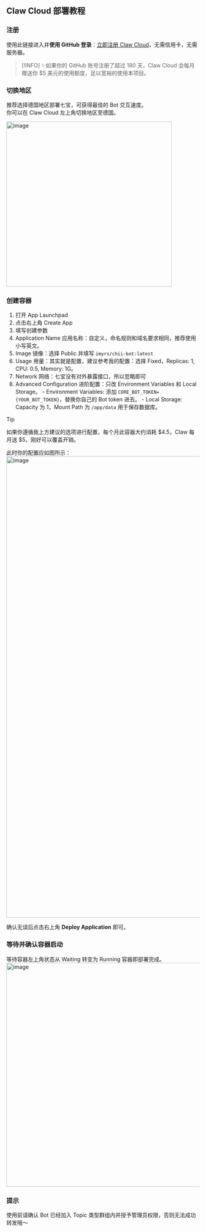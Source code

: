 ## Claw Cloud 部署教程

### 注册

使用此链接进入并**使用 GitHub 登录**：[立即注册 Claw Cloud](https://console.run.claw.cloud/signin?link=MJV2T1RZPBM9)，无需信用卡，无需服务器。

> [!INFO]
> ✨如果你的 GitHub 账号注册了超过 180 天，Claw Cloud 会每月赠送你 $5 美元的使用额度，足以宽裕的使用本项目。

### 切换地区

推荐选择德国地区部署七宝，可获得最佳的 Bot 交互速度。  
你可以在 Claw Cloud 左上角切换地区至德国。

<img width="431" alt="image" src="https://github.com/user-attachments/assets/1e2c6e95-9570-4f6e-b264-75e1dd1175d3" />

### 创建容器

1. 打开 App Launchpad
2. 点击右上角 Create App
3. 填写创建参数
  1. Application Name 应用名称：自定义，命名规则和域名要求相同，推荐使用小写英文。
  2. Image 镜像：选择 Public 并填写 `imyrs/chii-bot:latest`
  3. Usage 用量：其实就是配置，建议参考我的配置：选择 Fixed，Replicas: 1, CPU: 0.5, Memory: 1G。
  4. Network 网络：七宝没有对外暴露接口，所以忽略即可
  5. Advanced Configuration 进阶配置：只改 Environment Variables 和 Local Storage。
    - Environment Variables: 添加 `CORE_BOT_TOKEN={YOUR_BOT_TOKEN}`，替换你自己的 Bot token 进去。
    - Local Storage: Capacity 为 1，Mount Path 为 `/app/data` 用于保存数据库。

> [!TIP]
> 如果你遵循我上方建议的选项进行配置，每个月此容器大约消耗 $4.5，Claw 每月送 $5，刚好可以覆盖开销。


此时你的配置应如图所示：
<img width="1203" alt="image" src="https://github.com/user-attachments/assets/8d3a3c6e-057c-493e-ae63-5e78f3b2834a" />

确认无误后点击右上角 **Deploy Application** 即可。

### 等待并确认容器启动

等待容器左上角状态从 Waiting 转变为 Running 容器即部署完成。
<img width="584" alt="image" src="https://github.com/user-attachments/assets/8a61b951-2323-4937-b25a-02d919ef5b8c" />

### 提示

使用前请确认 Bot 已经加入 Topic 类型群组内并授予管理员权限，否则无法成功转发哦～




